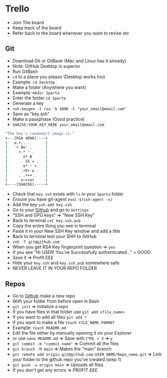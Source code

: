 # Trello

- Join The board
- Keep track of the board
- Refer back to the board whenever you want to revise etc

## Git

- Download Git or GitBash (Mac and Linux has it already)
- Note: GitHub Desktop is superior
- Run GitBash
- `cd` to a place you please (Desktop works too)
- Example: `cd Desktop`
- Make a folder (Anywhere you want)
- Example: `mkdir Sparta`
- Enter the folder `cd Sparta`
- Generate a key
- `ssh-keygen -t rsa -b 4096 -C "your_email@email.com"`
- Save as "key.ssh"
- Make a passphase (Good practice)
- `SHA256:YOUR_KEY_HERE your_email@email.com`

```bash
"The key's randomart image is:"
+---[RSA 4096]----+
|   o.+....       |
|    + Bo* .      |
|     +.* * .     |
|       o* B      |
|      . SX = .   |
|       o* * +    |
|      .+E+ o .   |
|     ...+++ .    |
|      o==+o+     |
+----[SHA256]-----+
```

- Check that `key.ssh` exists with `ls` in your `Sparta` folder
- Ensure you have git-agent `eval $(ssh-agent -s)`
- Add the key `ssh-add key.ssh`
- Go to your [Github](www.github.com) and go to `Settings`
- "SSH and GPG keys" => "New SSH Key"
- Back to terminal `cat key.ssh.pub`
- Copy the entire thing you see in terminal
- Paste it in your New SSH Key window and add a title
- Back to terminal test your SHH to GitHub
- `ssh -T git@github.com`
- When you get RSA Key fingerprint question => `yes`
- If you see "Hi USER! You've Successfully authenticated..." = GOOD
- Save it => Profit £££
- Hide your `key.ssh` and `key.ssh.pub` somewhere safe
- NEVER LEAVE IT IN YOUR REPO FOLDER

## Repos

- Go to [Github](www.github.com) make a new repo
- With your folder from before open in Bash
- `git init` => Initialize a repo
- If you have files in that folder use `git add <file_name>`
- If you want to add all files `git add *`
- If you want to make a file `touch FILE_NAME.FORMAT`
- Example: `touch README.md`
- Edit the file either by manually opening it on your Explorer
- or use `nano README.md` => Save with `CTRL + X` => `y`
- `git commit -m "commit name"` => Commit all the files
- `git branch -M main` => Makes the "main" branch
- `git remote add origin git@github.com:USER_NAME/Repo_name.git` => Link your folder to the github repo you've created (step 1)
- `git push -u origin main` => Uploads all files
- If you don't get any errors => PROFIT £££

